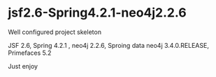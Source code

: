 # jsf2.6-Spring4.2.1-neo4j2.2.6
Well configured project skeleton 

JSF 2.6, Spring 4.2.1 , neo4j 2.2.6, Sproing data neo4j 3.4.0.RELEASE, Primefaces 5.2

Just enjoy
